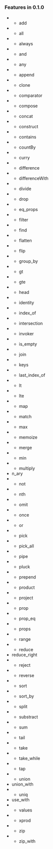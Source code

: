 ### Features in  0.1.0 ###

* + add
* + all
* + always
* + and
* + any
* + append
* + clone
* + comparator
* + compose
* + concat
* + construct
* + contains
* + countBy
* + curry
* + difference
* + differenceWith
* + divide
* + drop
* + eq_props
* + filter
* + find
* + flatten
* + flip
* + group_by
* + gt
* + gte
* + head
* + identity
* + index_of
* + intersection
* + invoker
* + is_empty
* + join
* + keys
* + last_index_of
* + lt
* + lte
* + map
* + match
* + max
* + memoize
* + merge
* + min
* + multiply
* n_ary
* + not
* + nth
* + omit
* + once
* + or
* + pick
* + pick_all
* + pipe
* + pluck
* + prepend
* + product
* + project
* + prop
* + prop_eq
* + props
* + range
* + reduce
* reduce_right
* + reject
* + reverse
* + sort
* + sort_by
* + split
* + substract
* + sum
* + tail
* + take
* + take_while
* * tap
* + union
* union_with
* + uniq
* use_with
* + values
* + xprod
* + zip
* + zip_with
